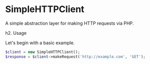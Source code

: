 SimpleHTTPClient
==========

A simple abstraction layer for making HTTP requests via PHP.

h2. Usage

Let's begin with a basic example.

```php
$client = new SimpleHTTPClient();
$response = $client->makeRequest('http://example.com', 'GET');
```

